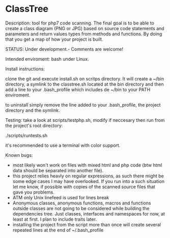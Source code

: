 # ClassTree

Description: tool for php7 code scanning. 
The final goal is to be able to create a class diagram (PNG or JPG) based on source code statements and parameters and return values types from methods and functions. By doing that you get a map of how your project is built.

STATUS: Under development.- Comments are welcome!

Intended enviroment: bash under Linux.

Install instructions:

clone the git and execute install.sh on scritps directory. 
It will create a ~/bin directory, a symlink to the classtree.sh located at the bin directory and then add a line to your .bash_profile which includes de ~/bin to your PATH enviroment.

to uninstall simply remove the line added to your .bash_profile, the project directory and the symlink.

Testing:
take a look at scripts/testphp.sh, modify if neccesary then run from the project's root directory:

./scripts/runtests.sh

it's recommended to use a terminal with color support.


Known bugs: 
* most likely won't work on files with mixed html and php code (btw html data should be separated into another file).
* this project relies heavly on regular expressions, as such there might be some edge cases I may have overlooked. If you run into a such situation let me know, if possible with copies of the scanned source files that gave you problems.
* ATM only Unix linefeed is used for lines break
* Anonymous classes, anonymous functions, macros and functions outside classes are not going to be considered while building the dependencies tree. Just classes, interfaces and namespaces for now, at least at first. I plan to include traits later.
* installing the project from the script more than once will create several repeated lines at the end of ~/.bash_profile
 